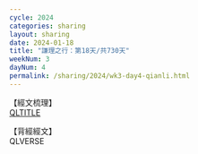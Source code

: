 ```yaml
---
cycle: 2024
categories: sharing
layout: sharing
date: 2024-01-18
title: "謙理之行：第18天/共730天"
weekNum: 3
dayNum: 4
permalink: /sharing/2024/wk3-day4-qianli.html
---
```

【經文梳理】  
[QLTITLE](QLLINK)

【背經經文】  
QLVERSE
